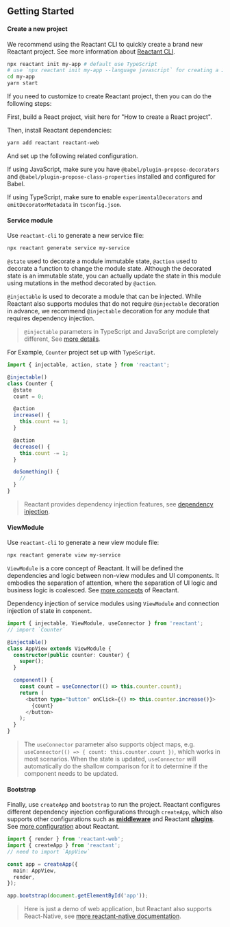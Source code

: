 ## Getting Started

#### Create a new project

We recommend using the Reactant CLI to quickly create a brand new Reactant project. See more information about [Reactant CLI]().

```sh
npx reactant init my-app # default use TypeScript
# use `npx reactant init my-app --language javascript` for creating a Javascript project.
cd my-app
yarn start
```

If you need to customize to create Reactant project, then you can do the following steps:

First, build a React project, visit here for "How to create a React project".

Then, install Reactant dependencies:

```sh
yarn add reactant reactant-web
```

And set up the following related configuration.

If using JavaScript, make sure you have `@babel/plugin-propose-decorators` and `@babel/plugin-propose-class-properties` installed and configured for Babel.

If using TypeScript, make sure to enable `experimentalDecorators` and `emitDecoratorMetadata` in `tsconfig.json`.

#### Service module

Use `reactant-cli` to generate a new service file:

```sh
npx reactant generate service my-service
```

`@state` used to decorate a module immutable state, `@action` used to decorate a function to change the module state. Although the decorated state is an immutable state, you can actually update the state in this module using mutations in the method decorated by `@action`.

`@injectable` is used to decorate a module that can be injected. While Reactant also supports modules that do not require `@injectable` decoration in advance, we recommend `@injectable` decoration for any module that requires dependency injection.

> `@injectable` parameters in TypeScript and JavaScript are completely different, See [more details](/).

For Example, `Counter` project set up with `TypeScript`.

```ts
import { injectable, action, state } from 'reactant';

@injectable()
class Counter {
  @state
  count = 0;

  @action
  increase() {
    this.count += 1;
  }

  @action
  decrease() {
    this.count -= 1;
  }

  doSomething() {
    //
  }
}
```

> Reactant provides dependency injection features, see [dependency injection]().

#### ViewModule

Use `reactant-cli` to generate a new view module file:

```sh
npx reactant generate view my-service
```

`ViewModule` is a core concept of Reactant. It will be defined the dependencies and logic between non-view modules and UI components. It embodies the separation of attention, where the separation of UI logic and business logic is coalesced. See [more concepts]() of Reactant.

Dependency injection of service modules using `ViewModule` and connection injection of state in `component`.

```ts
import { injectable, ViewModule, useConnector } from 'reactant';
// import `Counter`

@injectable()
class AppView extends ViewModule {
  constructor(public counter: Counter) {
    super();
  }

  component() {
    const count = useConnector(() => this.counter.count);
    return (
      <button type="button" onClick={() => this.counter.increase()}>
        {count}
      </button>
    );
  }
}
```

> The `useConnector` parameter also supports object maps, e.g. `useConnector(() => { count: this.counter.count })`, which works in most scenarios. When the state is updated, `useConnector` will automatically do the shallow comparison for it to determine if the component needs to be updated.

#### Bootstrap

Finally, use `createApp` and `bootstrap` to run the project. Reactant configures different dependency injection configurations through `createApp`, which also supports other configurations such as **[middleware]()** and Reactant **[plugins]()**. See [more configuration]() about Reactant.

```ts
import { render } from 'reactant-web';
import { createApp } from 'reactant';
// need to import `AppView`

const app = createApp({
  main: AppView,
  render,
});

app.bootstrap(document.getElementById('app'));
```

> Here is just a demo of web application, but Reactant also supports React-Native, see [more reactant-native documentation]().
